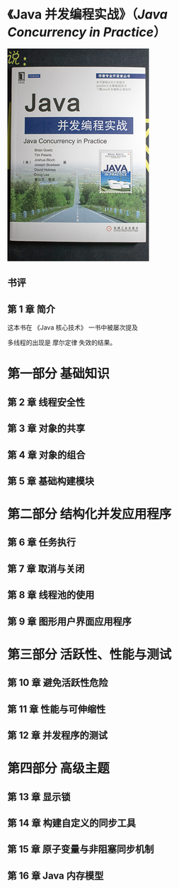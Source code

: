 # 《Java 并发编程实战》（*Java Concurrency in Practice*）

![](IMG_6199.jpg)

## 书评

## 第 1 章 简介

这本书在 《Java 核心技术》 一书中被屡次提及

多线程的出现是 摩尔定律 失效的结果。


# 第一部分 基础知识
## 第 2 章 线程安全性
## 第 3 章 对象的共享
## 第 4 章 对象的组合
## 第 5 章 基础构建模块

# 第二部分 结构化并发应用程序
## 第 6 章 任务执行
## 第 7 章 取消与关闭
## 第 8 章 线程池的使用
## 第 9 章 图形用户界面应用程序

# 第三部分 活跃性、性能与测试
## 第 10 章 避免活跃性危险
## 第 11 章 性能与可伸缩性
## 第 12 章 并发程序的测试

# 第四部分 高级主题
## 第 13 章 显示锁
## 第 14 章 构建自定义的同步工具
## 第 15 章 原子变量与非阻塞同步机制
## 第 16 章 Java 内存模型